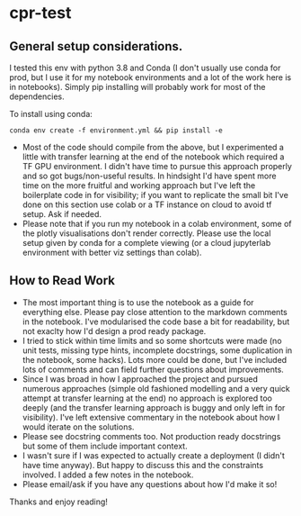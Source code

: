 # cpr-test

## General setup considerations.

I tested this env with python 3.8 and Conda (I don't usually use conda for prod, 
but I use it for my notebook environments and a lot of the work here is in notebooks).
Simply pip installing will probably work for most of the dependencies.

To install using conda:

``conda env create -f environment.yml
&& pip install -e``

- Most of the code should compile from the above, but I experimented a little with transfer learning at the end of the notebook which required a TF GPU environment. I didn't have time to pursue this approach properly and so got bugs/non-useful results. In hindsight I'd have spent more time on the more fruitful and working approach but I've left the boilerplate code in for visibility; if you want to replicate the small bit I've done on this section use colab or a TF instance on cloud to avoid tf setup. Ask if needed.
- Please note that if you run my notebook in a colab environment, some of the plotly visualisations don't render correctly. Please use the local setup given by conda for a complete viewing (or a cloud jupyterlab environment with better viz settings than colab).

## How to Read Work
- The most important thing is to use the notebook as a guide for everything else. Please pay close attention to the markdown comments in the notebook. I've modularised the code base a bit for readability, but not exaclty how I'd design a prod ready package.
- I tried to stick within time limits and so some shortcuts were made (no unit tests, missing type hints, incomplete docstrings, some duplication in the notebook, some hacks). Lots more could be done, but I've included lots of comments and can field further questions about improvements.
- Since I was broad in how I approached the project and pursued numerous approaches (simple old fashioned modelling and a very quick attempt at transfer learning at the end) no approach is explored too deeply (and the transfer learning approach is buggy and only left in for visibility). I've left extensive commentary in the notebook about how I would iterate on the solutions.
- Please see docstring comments too. Not production ready docstrings but some of them include important context.
- I wasn't sure if I was expected to actually create a deployment (I didn't have time anyway). But happy to discuss this and the constraints involved. I added a few notes in the notebook.
- Please email/ask if you have any questions about how I'd make it so!

Thanks and enjoy reading!

